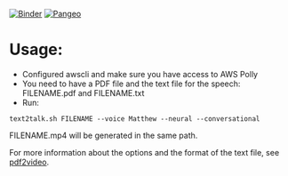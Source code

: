 [![Binder](https://mybinder.org/badge_logo.svg)](https://mybinder.org/v2/gh/eLearningHub/pdf2video/main)
[![Pangeo](https://binder.pangeo.io/badge.svg)](https://binder.pangeo.io/v2/gh/eLearningHub/pdf2video/main)

# Usage: 

* Configured awscli and make sure you have access to AWS Polly
* You need to have a PDF file and the text file for the speech: FILENAME.pdf and FILENAME.txt
* Run:
```
text2talk.sh FILENAME --voice Matthew --neural --conversational
```
FILENAME.mp4 will be generated in the same path.

For more information about the options and the format of the text file, see [pdf2video](https://github.com/tjunttila/pdf2video).
